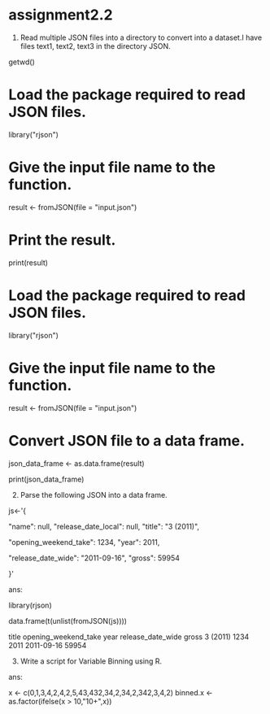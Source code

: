 # assignment2.2
1. Read multiple JSON files into a directory to convert into a dataset.I have files text1, text2, text3 in the directory JSON.  

getwd()

# Load the package required to read JSON files.

library("rjson")



# Give the input file name to the function.

result <- fromJSON(file = "input.json")



# Print the result.

print(result)



# Load the package required to read JSON files.

library("rjson")



# Give the input file name to the function.

result <- fromJSON(file = "input.json")



# Convert JSON file to a data frame.

json_data_frame <- as.data.frame(result)



print(json_data_frame)





2. Parse the following JSON into a data frame. 

js<-'{ 

"name": null, "release_date_local": null, "title": "3 (2011)",  

"opening_weekend_take": 1234, "year": 2011, 

"release_date_wide": "2011-09-16", "gross": 59954 

}' 



ans:

library(rjson) 

data.frame(t(unlist(fromJSON(js)))) 

title opening_weekend_take year release_date_wide gross 3 (2011) 1234 2011 2011-09-16 59954



3. Write a script for Variable Binning using R. 

ans:

x <- c(0,1,3,4,2,4,2,5,43,432,34,2,34,2,342,3,4,2) binned.x <- as.factor(ifelse(x > 10,"10+",x))


